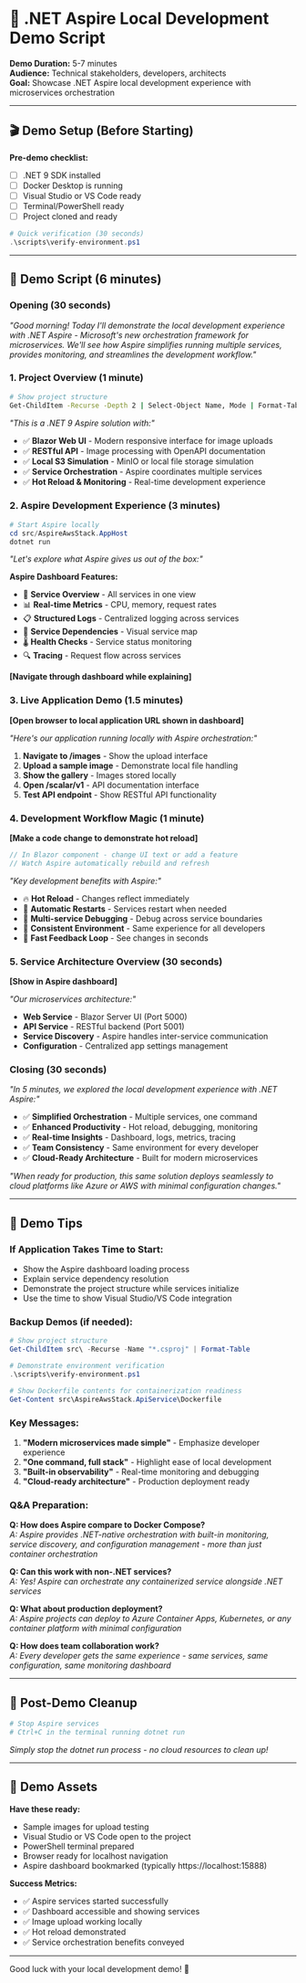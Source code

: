 # 🎯 .NET Aspire Local Development Demo Script

**Demo Duration:** 5-7 minutes  
**Audience:** Technical stakeholders, developers, architects  
**Goal:** Showcase .NET Aspire local development experience with microservices orchestration

---

## 🎬 Demo Setup (Before Starting)

**Pre-demo checklist:**

- [ ] .NET 9 SDK installed
- [ ] Docker Desktop is running
- [ ] Visual Studio or VS Code ready
- [ ] Terminal/PowerShell ready
- [ ] Project cloned and ready

```powershell
# Quick verification (30 seconds)
.\scripts\verify-environment.ps1
```

---

## 🚀 Demo Script (6 minutes)

### **Opening (30 seconds)**

_"Good morning! Today I'll demonstrate the local development experience with .NET Aspire - Microsoft's new orchestration framework for microservices. We'll see how Aspire simplifies running multiple services, provides monitoring, and streamlines the development workflow."_

### **1. Project Overview (1 minute)**

```bash
# Show project structure
Get-ChildItem -Recurse -Depth 2 | Select-Object Name, Mode | Format-Table
```

_"This is a .NET 9 Aspire solution with:"_

- ✅ **Blazor Web UI** - Modern responsive interface for image uploads
- ✅ **RESTful API** - Image processing with OpenAPI documentation
- ✅ **Local S3 Simulation** - MinIO or local file storage simulation
- ✅ **Service Orchestration** - Aspire coordinates multiple services
- ✅ **Hot Reload & Monitoring** - Real-time development experience

### **2. Aspire Development Experience (3 minutes)**

```powershell
# Start Aspire locally
cd src/AspireAwsStack.AppHost
dotnet run
```

_"Let's explore what Aspire gives us out of the box:"_

**Aspire Dashboard Features:**
- 🎯 **Service Overview** - All services in one view
- 📊 **Real-time Metrics** - CPU, memory, request rates
- 📋 **Structured Logs** - Centralized logging across services
- 🔄 **Service Dependencies** - Visual service map
- 🌡️ **Health Checks** - Service status monitoring
- 🔍 **Tracing** - Request flow across services

**[Navigate through dashboard while explaining]**

### **3. Live Application Demo (1.5 minutes)**

**[Open browser to local application URL shown in dashboard]**

_"Here's our application running locally with Aspire orchestration:"_

1. **Navigate to /images** - Show the upload interface
2. **Upload a sample image** - Demonstrate local file handling
3. **Show the gallery** - Images stored locally
4. **Open /scalar/v1** - API documentation interface
5. **Test API endpoint** - Show RESTful API functionality

### **4. Development Workflow Magic (1 minute)**

**[Make a code change to demonstrate hot reload]**

```csharp
// In Blazor component - change UI text or add a feature
// Watch Aspire automatically rebuild and refresh
```

_"Key development benefits with Aspire:"_

- 🔥 **Hot Reload** - Changes reflect immediately
- 🔄 **Automatic Restarts** - Services restart when needed
- 📱 **Multi-service Debugging** - Debug across service boundaries
- 🎯 **Consistent Environment** - Same experience for all developers
- 🚀 **Fast Feedback Loop** - See changes in seconds

### **5. Service Architecture Overview (30 seconds)**

**[Show in Aspire dashboard]**

_"Our microservices architecture:"_

- **Web Service** - Blazor Server UI (Port 5000)
- **API Service** - RESTful backend (Port 5001)
- **Service Discovery** - Aspire handles inter-service communication
- **Configuration** - Centralized app settings management

### **Closing (30 seconds)**

_"In 5 minutes, we explored the local development experience with .NET Aspire:"_

- ✅ **Simplified Orchestration** - Multiple services, one command
- ✅ **Enhanced Productivity** - Hot reload, debugging, monitoring
- ✅ **Real-time Insights** - Dashboard, logs, metrics, tracing
- ✅ **Team Consistency** - Same environment for every developer
- ✅ **Cloud-Ready Architecture** - Built for modern microservices

_"When ready for production, this same solution deploys seamlessly to cloud platforms like Azure or AWS with minimal configuration changes."_

---

## 🎯 Demo Tips

### **If Application Takes Time to Start:**

- Show the Aspire dashboard loading process
- Explain service dependency resolution
- Demonstrate the project structure while services initialize
- Use the time to show Visual Studio/VS Code integration

### **Backup Demos (if needed):**

```powershell
# Show project structure
Get-ChildItem src\ -Recurse -Name "*.csproj" | Format-Table

# Demonstrate environment verification
.\scripts\verify-environment.ps1

# Show Dockerfile contents for containerization readiness
Get-Content src\AspireAwsStack.ApiService\Dockerfile
```

### **Key Messages:**

1. **"Modern microservices made simple"** - Emphasize developer experience
2. **"One command, full stack"** - Highlight ease of local development
3. **"Built-in observability"** - Real-time monitoring and debugging
4. **"Cloud-ready architecture"** - Production deployment ready

### **Q&A Preparation:**

**Q: How does Aspire compare to Docker Compose?**  
_A: Aspire provides .NET-native orchestration with built-in monitoring, service discovery, and configuration management - more than just container orchestration_

**Q: Can this work with non-.NET services?**  
_A: Yes! Aspire can orchestrate any containerized service alongside .NET services_

**Q: What about production deployment?**  
_A: Aspire projects can deploy to Azure Container Apps, Kubernetes, or any container platform with minimal configuration_

**Q: How does team collaboration work?**  
_A: Every developer gets the same experience - same services, same configuration, same monitoring dashboard_

---

## 🧹 Post-Demo Cleanup

```powershell
# Stop Aspire services
# Ctrl+C in the terminal running dotnet run
```

_Simply stop the dotnet run process - no cloud resources to clean up!_

---

## 📱 Demo Assets

**Have these ready:**

- Sample images for upload testing
- Visual Studio or VS Code open to the project
- PowerShell terminal prepared
- Browser ready for localhost navigation
- Aspire dashboard bookmarked (typically https://localhost:15888)

**Success Metrics:**

- ✅ Aspire services started successfully
- ✅ Dashboard accessible and showing services
- ✅ Image upload working locally
- ✅ Hot reload demonstrated
- ✅ Service orchestration benefits conveyed

---

Good luck with your local development demo! 🚀
